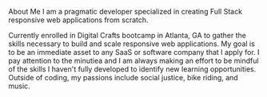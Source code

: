 About Me
I am a pragmatic developer specialized in creating Full Stack responsive web applications from scratch.

Currently enrolled in Digital Crafts bootcamp in Atlanta, GA to gather the skills necessary to build and scale responsive web applications. My goal is to be an immediate asset to any SaaS or software company that I apply for. I pay attention to the minutiea and I am always making an effort to be mindful of the skills I haven't fully developed to identify new learning opportunities. Outside of coding, my passions include social justice, bike riding, and music.
